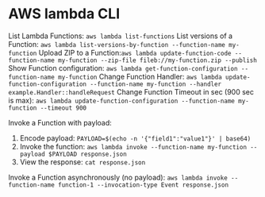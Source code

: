 # AWS lambda CLI

List Lambda Functions: `aws lambda list-functions`
List versions of a Function: `aws lambda list-versions-by-function --function-name my-function`
Upload ZIP to a Function:`aws lambda update-function-code --function-name my-function --zip-file fileb://my-function.zip --publish`
Show Function configuration: `aws lambda get-function-configuration --function-name my-function`
Change Function Handler: `aws lambda update-function-configuration --function-name my-function --handler example.Handler::handleRequest`
Change Function Timeout in sec (900 sec is max): `aws lambda update-function-configuration --function-name my-function --timeout 900`

Invoke a Function with payload:
1. Encode payload: `PAYLOAD=$(echo -n '{"field1":"value1"}' | base64)`
2. Invoke the function: `aws lambda invoke --function-name my-function --payload $PAYLOAD response.json`
3. View the response: `cat response.json`

Invoke a Function asynchronously (no payload): `aws lambda invoke --function-name function-1 --invocation-type Event response.json`
